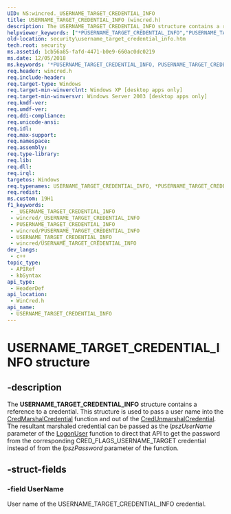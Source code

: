 ```yaml
---
UID: NS:wincred._USERNAME_TARGET_CREDENTIAL_INFO
title: USERNAME_TARGET_CREDENTIAL_INFO (wincred.h)
description: The USERNAME_TARGET_CREDENTIAL_INFO structure contains a reference to a credential.
helpviewer_keywords: ["*PUSERNAME_TARGET_CREDENTIAL_INFO","PUSERNAME_TARGET_CREDENTIAL_INFO","PUSERNAME_TARGET_CREDENTIAL_INFO structure pointer [Security]","USERNAME_TARGET_CREDENTIAL_INFO","USERNAME_TARGET_CREDENTIAL_INFO structure [Security]","_cred_username_target_credential_info","security.username_target_credential_info","wincred/PUSERNAME_TARGET_CREDENTIAL_INFO","wincred/USERNAME_TARGET_CREDENTIAL_INFO"]
old-location: security\username_target_credential_info.htm
tech.root: security
ms.assetid: 1cb56a85-fafd-4471-b0e9-660ac0dc0219
ms.date: 12/05/2018
ms.keywords: '*PUSERNAME_TARGET_CREDENTIAL_INFO, PUSERNAME_TARGET_CREDENTIAL_INFO, PUSERNAME_TARGET_CREDENTIAL_INFO structure pointer [Security], USERNAME_TARGET_CREDENTIAL_INFO, USERNAME_TARGET_CREDENTIAL_INFO structure [Security], _cred_username_target_credential_info, security.username_target_credential_info, wincred/PUSERNAME_TARGET_CREDENTIAL_INFO, wincred/USERNAME_TARGET_CREDENTIAL_INFO'
req.header: wincred.h
req.include-header: 
req.target-type: Windows
req.target-min-winverclnt: Windows XP [desktop apps only]
req.target-min-winversvr: Windows Server 2003 [desktop apps only]
req.kmdf-ver: 
req.umdf-ver: 
req.ddi-compliance: 
req.unicode-ansi: 
req.idl: 
req.max-support: 
req.namespace: 
req.assembly: 
req.type-library: 
req.lib: 
req.dll: 
req.irql: 
targetos: Windows
req.typenames: USERNAME_TARGET_CREDENTIAL_INFO, *PUSERNAME_TARGET_CREDENTIAL_INFO
req.redist: 
ms.custom: 19H1
f1_keywords:
 - _USERNAME_TARGET_CREDENTIAL_INFO
 - wincred/_USERNAME_TARGET_CREDENTIAL_INFO
 - PUSERNAME_TARGET_CREDENTIAL_INFO
 - wincred/PUSERNAME_TARGET_CREDENTIAL_INFO
 - USERNAME_TARGET_CREDENTIAL_INFO
 - wincred/USERNAME_TARGET_CREDENTIAL_INFO
dev_langs:
 - c++
topic_type:
 - APIRef
 - kbSyntax
api_type:
 - HeaderDef
api_location:
 - WinCred.h
api_name:
 - USERNAME_TARGET_CREDENTIAL_INFO
---
```


# USERNAME_TARGET_CREDENTIAL_INFO structure


## -description

The 
<b>USERNAME_TARGET_CREDENTIAL_INFO</b> structure contains a reference to a credential. This structure is used to pass a user name into the 
<a href="https://docs.microsoft.com/windows/desktop/api/wincred/nf-wincred-credmarshalcredentiala">CredMarshalCredential</a> function and out of the 
<a href="https://docs.microsoft.com/windows/desktop/api/wincred/nf-wincred-credunmarshalcredentiala">CredUnmarshalCredential</a>. The resultant marshaled credential can be passed as the <i>lpszUserName</i> parameter of the <a href="https://docs.microsoft.com/windows/desktop/api/winbase/nf-winbase-logonusera">LogonUser</a> function to direct that API to get the password from the corresponding CRED_FLAGS_USERNAME_TARGET credential instead of from the <i>lpszPassword</i> parameter of the function.

## -struct-fields

### -field UserName

 User name of the USERNAME_TARGET_CREDENTIAL_INFO credential.

